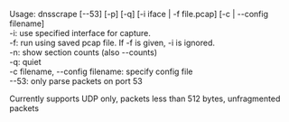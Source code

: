 Usage: dnsscrape [--53] [-p] [-q] [-i iface | -f file.pcap] [-c | --config filename]  
 -i: use specified interface for capture.  
 -f: run using saved pcap file.  If -f is given, -i is ignored.  
 -n: show section counts (also --counts)  
 -q: quiet  
 -c filename, --config filename: specify config file  
 --53: only parse packets on port 53  

Currently supports UDP only, packets less than 512 bytes, unfragmented packets
